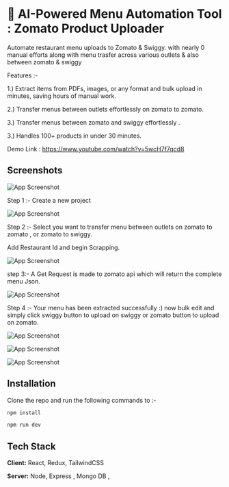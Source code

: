 # 🚀 AI-Powered Menu Automation Tool : Zomato Product Uploader

Automate restaurant menu uploads to Zomato & Swiggy. with nearly 0 manual efforts along with menu trasfer across various outlets & also between zomato & swiggy

Features :- 

1.) Extract items from PDFs, images, or any format and bulk upload in minutes, saving hours of manual work. 

2.) Transfer menus between outlets effortlessly on zomato to zomato.

3.) Transfer menus between zomato and swiggy effortlessly .
 
3.) Handles 100+ products in under 30 minutes.

Demo Link : https://www.youtube.com/watch?v=5wcH7f7qcd8 

## Screenshots

![App Screenshot](https://media-hosting.imagekit.io//4bbff45ad3bd4aa9/screenshot_1740497762637.png?Expires=1835105760&Key-Pair-Id=K2ZIVPTIP2VGHC&Signature=nFjpSh1EVzWQ4~chpUsuwm01boh9HT5~zMSZLYU1UncoNNw-Fo3zlLoItDl7IO-xsbO0SJH~1PDTyE~1d5PaGaylN57CZ8liK8fUdQJoY7cHlthK5~YVSgxQ8Rjibo1JjOvH9208hXRWIItsnQz7DmmTe6cUNomIOvd1yNHv5hLlzf9q8E9K4X2kcmc4My3oVEx-aDgJwY73dXCHEot0O-HoF-5INagtWaT~sS65x6vX5VDyyixBnJFZnXcrFHyIBPSTp6jfl9pEhaErAHk9F8bXe0aKrwFpONTt6eKpx3wuMWEO-X5pLQWzSH1f7wmi9e74pvW487KgJOUqGZpgJA__)

Step 1 :- Create a new project 

![App Screenshot](https://i.ibb.co/hRT10bw6/Whats-App-Image-2025-05-12-at-12-06-28-PM.jpg)

Step 2 :- Select you want to transfer menu between outlets on zomato to zomato , or zomato  to swiggy.

Add Restaurant Id and begin Scrapping.

![App Screenshot](https://i.ibb.co/qFyrDQxG/image.png)

step 3:- A Get Request is made to zomato api which will return the complete menu Json.

![App Screenshot](https://i.ibb.co/mCvcFk1p/image.png)

Step 4 :- Your menu has been extracted successfully :) now bulk edit and simply click swiggy button to upload on swiggy or zomato button to upload on zomato.

![App Screenshot](https://i.ibb.co/Vcj1ycsy/image.png)


![App Screenshot](https://media-hosting.imagekit.io//d932403c705e487d/screenshot_1740498326005.png?Expires=1835106328&Key-Pair-Id=K2ZIVPTIP2VGHC&Signature=TetrkyCikvvADbeln6V3pTcggYlJB8cZUW~lkSExiAlleeYtGanVO7bjNkehu40p~z52sNxCzRoN-tUwK7ZqdoOe-vChzrvO6R4ZL6PvZeT2OSiKqRVaekG6iTxxuH8k4odb4bsJ-B7eXu890EjQwCJsdeEudhGw1sG3ZaFMzFwmIOy8dyAH0RSkcsGw~UAw-34~G3v1CvFJZtzCQ-kgkCjiNz5H2E0GjLo3bR85G9PnhtPF372c49~cv~CvjDy93XW7n3BmSG8IsJR~EJvlH2-4sJqGTnjiRCO6dGoXZcPqd-kgsOgf0ePabyieDB7LoPTyydbUFgrznR6Yt4Zzyg__)


![App Screenshot](https://media-hosting.imagekit.io//1da5ca7335664b7a/screenshot_1740498297979.png?Expires=1835106296&Key-Pair-Id=K2ZIVPTIP2VGHC&Signature=OCc6WdpY9ydpB81OoWzYL8VCUqZPeiKHeEdXh14gWpOVS5OWRxVfaegxNihdpITPhl4WFKKoVW3Uzikoz-YkC5086wrFbTEByKmrV~2sBc-42ZjktI7hxMnXxo5fSnN2rnE7tgFjR26CsPZu45~NAldxd5ytmXo4vYqhQGEsBbYAKRiOLQi9iBSOJZZftxYYGvwtI8znZERGu6XlvihG72pVlSMfYKrX4CUVfZEWIXOvUR1zj4bP-yoraI5zanzF35AxjKcUj9fp4sisSTKqNfr0U43ZioE7dxapHrpPOsK75P8cluP6WFim7ZPNmn6cF2TNp7r5ztL-2aStgcp9Vg__)




## Installation

Clone the repo and run the following commands to :-

```bash
npm install 
```


```bash
npm run dev
```





## Tech Stack

**Client:** React, Redux, TailwindCSS

**Server:** Node, Express , Mongo DB ,
